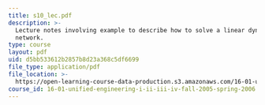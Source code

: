 ```yaml
---
title: s10_lec.pdf
description: >-
  Lecture notes involving example to describe how to solve a linear dynamic
  network.
type: course
layout: pdf
uid: d5bb533612b2857b8d23a368c5df6699
file_type: application/pdf
file_location: >-
  https://open-learning-course-data-production.s3.amazonaws.com/16-01-unified-engineering-i-ii-iii-iv-fall-2005-spring-2006/d5bb533612b2857b8d23a368c5df6699_s10_lec.pdf
course_id: 16-01-unified-engineering-i-ii-iii-iv-fall-2005-spring-2006
---
```

